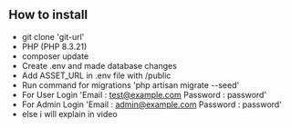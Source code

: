 

## How to install

- git clone 'git-url'
- PHP (PHP 8.3.21)
- composer update
- Create .env and made database changes
- Add ASSET_URL in .env file with /public
- Run command for migrations 'php artisan migrate --seed'
- For User Login 'Email : test@example.com Password : password'
- For Admin Login 'Email : admin@example.com Password : password'
- else i will explain in video
